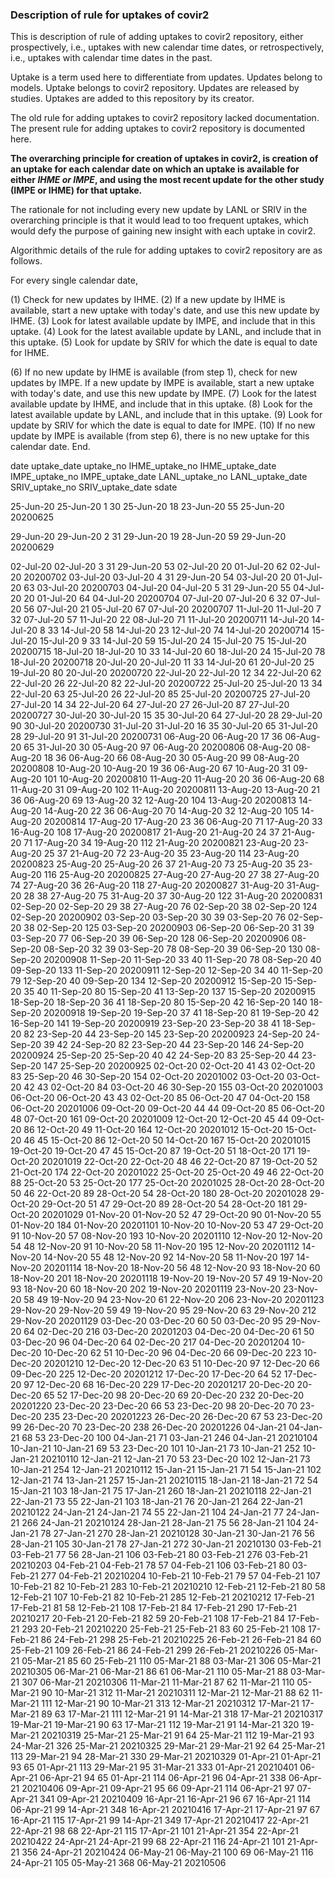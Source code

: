 ### Description of rule for uptakes of covir2

This is description of rule of adding uptakes to covir2 repository, either prospectively, i.e., uptakes with new calendar time dates, or retrospectively, i.e., uptakes with calendar time dates in the past. 

Uptake is a term used here to differentiate from updates. Updates belong to models. Uptake belongs to covir2 repository. Updates are released by studies. Uptakes are added to this repository by its creator. 

The old rule for adding uptakes to covir2 repository lacked documentation. The present rule for adding uptakes to covir2 repository is documented here. 

**The overarching principle for creation of uptakes in covir2, is creation of an uptake for each calendar date on which an uptake is available for either _IHME or IMPE_, and using the most recent update for the other study (IMPE or IHME) for that uptake.**

The rationale for not including every new update by LANL or SRIV in the overarching principle is that it would lead to too frequent uptakes, which would defy the purpose of gaining new insight with each uptake in covir2. 

Algorithmic details of the rule for adding uptakes to covir2 repository are as follows. 


For every single calendar date, 

(1) Check for new updates by IHME.
(2) If a new update by IHME is available, start a new uptake with today's date, and use this new update by IHME.
(3) Look for latest available update by IMPE, and include that in this uptake.
(4) Look for the latest available update by LANL, and include that in this uptake.
(5) Look for update by SRIV for which the date is equal to date for IHME. 

(6) If no new update by IHME is available (from step 1), check for new updates by IMPE. If a new update by IMPE is available, start a new uptake with today's date, and use this new update by IMPE.
(7) Look for the latest available update by IHME, and include that in this uptake.
(8) Look for the latest available update by LANL, and include that in this uptake. 
(9) Look for update by SRIV for which the date is equal to date for IMPE.
(10) If no new update by IMPE is available (from step 6), there is no new uptake for this calendar date. End. 


date	uptake_date	uptake_no	IHME_uptake_no	IHME_uptake_date	IMPE_uptake_no	IMPE_uptake_date	LANL_uptake_no	LANL_uptake_date	SRIV_uptake_no	SRIV_uptake_date	sdate

25-Jun-20	25-Jun-20	1	30	25-Jun-20			18	23-Jun-20	55	25-Jun-20	20200625

29-Jun-20	29-Jun-20	2	31	29-Jun-20			19	28-Jun-20	59	29-Jun-20	20200629

02-Jul-20	02-Jul-20	3	31	29-Jun-20	53	02-Jul-20	20	01-Jul-20	62	02-Jul-20	20200702
03-Jul-20	03-Jul-20	4	31	29-Jun-20	54	03-Jul-20	20	01-Jul-20	63	03-Jul-20	20200703
04-Jul-20	04-Jul-20	5	31	29-Jun-20	55	04-Jul-20	20	01-Jul-20	64	04-Jul-20	20200704
07-Jul-20	07-Jul-20	6	32	07-Jul-20	56	07-Jul-20	21	05-Jul-20	67	07-Jul-20	20200707
11-Jul-20	11-Jul-20	7	32	07-Jul-20	57	11-Jul-20	22	08-Jul-20	71	11-Jul-20	20200711
14-Jul-20	14-Jul-20	8	33	14-Jul-20	58	14-Jul-20	23	12-Jul-20	74	14-Jul-20	20200714
15-Jul-20	15-Jul-20	9	33	14-Jul-20	59	15-Jul-20	24	15-Jul-20	75	15-Jul-20	20200715
18-Jul-20	18-Jul-20	10	33	14-Jul-20	60	18-Jul-20	24	15-Jul-20	78	18-Jul-20	20200718
20-Jul-20	20-Jul-20	11	33	14-Jul-20	61	20-Jul-20	25	19-Jul-20	80	20-Jul-20	20200720
22-Jul-20	22-Jul-20	12	34	22-Jul-20	62	22-Jul-20	26	22-Jul-20	82	22-Jul-20	20200722
25-Jul-20	25-Jul-20	13	34	22-Jul-20	63	25-Jul-20	26	22-Jul-20	85	25-Jul-20	20200725
27-Jul-20	27-Jul-20	14	34	22-Jul-20	64	27-Jul-20	27	26-Jul-20	87	27-Jul-20	20200727
30-Jul-20	30-Jul-20	15	35	30-Jul-20	64	27-Jul-20	28	29-Jul-20	90	30-Jul-20	20200730
31-Jul-20	31-Jul-20	16	35	30-Jul-20	65	31-Jul-20	28	29-Jul-20	91	31-Jul-20	20200731
06-Aug-20	06-Aug-20	17	36	06-Aug-20	65	31-Jul-20	30	05-Aug-20	97	06-Aug-20	20200806
08-Aug-20	08-Aug-20	18	36	06-Aug-20	66	08-Aug-20	30	05-Aug-20	99	08-Aug-20	20200808
10-Aug-20	10-Aug-20	19	36	06-Aug-20	67	10-Aug-20	31	09-Aug-20	101	10-Aug-20	20200810
11-Aug-20	11-Aug-20	20	36	06-Aug-20	68	11-Aug-20	31	09-Aug-20	102	11-Aug-20	20200811
13-Aug-20	13-Aug-20	21	36	06-Aug-20	69	13-Aug-20	32	12-Aug-20	104	13-Aug-20	20200813
14-Aug-20	14-Aug-20	22	36	06-Aug-20	70	14-Aug-20	32	12-Aug-20	105	14-Aug-20	20200814
17-Aug-20	17-Aug-20	23	36	06-Aug-20	71	17-Aug-20	33	16-Aug-20	108	17-Aug-20	20200817
21-Aug-20	21-Aug-20	24	37	21-Aug-20	71	17-Aug-20	34	19-Aug-20	112	21-Aug-20	20200821
23-Aug-20	23-Aug-20	25	37	21-Aug-20	72	23-Aug-20	35	23-Aug-20	114	23-Aug-20	20200823
25-Aug-20	25-Aug-20	26	37	21-Aug-20	73	25-Aug-20	35	23-Aug-20	116	25-Aug-20	20200825
27-Aug-20	27-Aug-20	27	38	27-Aug-20	74	27-Aug-20	36	26-Aug-20	118	27-Aug-20	20200827
31-Aug-20	31-Aug-20	28	38	27-Aug-20	75	31-Aug-20	37	30-Aug-20	122	31-Aug-20	20200831
02-Sep-20	02-Sep-20	29	38	27-Aug-20	76	02-Sep-20	38	02-Sep-20	124	02-Sep-20	20200902
03-Sep-20	03-Sep-20	30	39	03-Sep-20	76	02-Sep-20	38	02-Sep-20	125	03-Sep-20	20200903
06-Sep-20	06-Sep-20	31	39	03-Sep-20	77	06-Sep-20	39	06-Sep-20	128	06-Sep-20	20200906
08-Sep-20	08-Sep-20	32	39	03-Sep-20	78	08-Sep-20	39	06-Sep-20	130	08-Sep-20	20200908
11-Sep-20	11-Sep-20	33	40	11-Sep-20	78	08-Sep-20	40	09-Sep-20	133	11-Sep-20	20200911
12-Sep-20	12-Sep-20	34	40	11-Sep-20	79	12-Sep-20	40	09-Sep-20	134	12-Sep-20	20200912
15-Sep-20	15-Sep-20	35	40	11-Sep-20	80	15-Sep-20	41	13-Sep-20	137	15-Sep-20	20200915
18-Sep-20	18-Sep-20	36	41	18-Sep-20	80	15-Sep-20	42	16-Sep-20	140	18-Sep-20	20200918
19-Sep-20	19-Sep-20	37	41	18-Sep-20	81	19-Sep-20	42	16-Sep-20	141	19-Sep-20	20200919
23-Sep-20	23-Sep-20	38	41	18-Sep-20	82	23-Sep-20	44	23-Sep-20	145	23-Sep-20	20200923
24-Sep-20	24-Sep-20	39	42	24-Sep-20	82	23-Sep-20	44	23-Sep-20	146	24-Sep-20	20200924
25-Sep-20	25-Sep-20	40	42	24-Sep-20	83	25-Sep-20	44	23-Sep-20	147	25-Sep-20	20200925
02-Oct-20	02-Oct-20	41	43	02-Oct-20	83	25-Sep-20	46	30-Sep-20	154	02-Oct-20	20201002
03-Oct-20	03-Oct-20	42	43	02-Oct-20	84	03-Oct-20	46	30-Sep-20	155	03-Oct-20	20201003
06-Oct-20	06-Oct-20	43	43	02-Oct-20	85	06-Oct-20	47	04-Oct-20	158	06-Oct-20	20201006
09-Oct-20	09-Oct-20	44	44	09-Oct-20	85	06-Oct-20	48	07-Oct-20	161	09-Oct-20	20201009
12-Oct-20	12-Oct-20	45	44	09-Oct-20	86	12-Oct-20	49	11-Oct-20	164	12-Oct-20	20201012
15-Oct-20	15-Oct-20	46	45	15-Oct-20	86	12-Oct-20	50	14-Oct-20	167	15-Oct-20	20201015
19-Oct-20	19-Oct-20	47	45	15-Oct-20	87	19-Oct-20	51	18-Oct-20	171	19-Oct-20	20201019
22-Oct-20	22-Oct-20	48	46	22-Oct-20	87	19-Oct-20	52	21-Oct-20	174	22-Oct-20	20201022
25-Oct-20	25-Oct-20	49	46	22-Oct-20	88	25-Oct-20	53	25-Oct-20	177	25-Oct-20	20201025
28-Oct-20	28-Oct-20	50	46	22-Oct-20	89	28-Oct-20	54	28-Oct-20	180	28-Oct-20	20201028
29-Oct-20	29-Oct-20	51	47	29-Oct-20	89	28-Oct-20	54	28-Oct-20	181	29-Oct-20	20201029
01-Nov-20	01-Nov-20	52	47	29-Oct-20	90	01-Nov-20	55	01-Nov-20	184	01-Nov-20	20201101
10-Nov-20	10-Nov-20	53	47	29-Oct-20	91	10-Nov-20	57	08-Nov-20	193	10-Nov-20	20201110
12-Nov-20	12-Nov-20	54	48	12-Nov-20	91	10-Nov-20	58	11-Nov-20	195	12-Nov-20	20201112
14-Nov-20	14-Nov-20	55	48	12-Nov-20	92	14-Nov-20	58	11-Nov-20	197	14-Nov-20	20201114
18-Nov-20	18-Nov-20	56	48	12-Nov-20	93	18-Nov-20	60	18-Nov-20	201	18-Nov-20	20201118
19-Nov-20	19-Nov-20	57	49	19-Nov-20	93	18-Nov-20	60	18-Nov-20	202	19-Nov-20	20201119
23-Nov-20	23-Nov-20	58	49	19-Nov-20	94	23-Nov-20	61	22-Nov-20	206	23-Nov-20	20201123
29-Nov-20	29-Nov-20	59	49	19-Nov-20	95	29-Nov-20	63	29-Nov-20	212	29-Nov-20	20201129
03-Dec-20	03-Dec-20	60	50	03-Dec-20	95	29-Nov-20	64	02-Dec-20	216	03-Dec-20	20201203
04-Dec-20	04-Dec-20	61	50	03-Dec-20	96	04-Dec-20	64	02-Dec-20	217	04-Dec-20	20201204
10-Dec-20	10-Dec-20	62	51	10-Dec-20	96	04-Dec-20	66	09-Dec-20	223	10-Dec-20	20201210
12-Dec-20	12-Dec-20	63	51	10-Dec-20	97	12-Dec-20	66	09-Dec-20	225	12-Dec-20	20201212
17-Dec-20	17-Dec-20	64	52	17-Dec-20	97	12-Dec-20	68	16-Dec-20	229	17-Dec-20	20201217
20-Dec-20	20-Dec-20	65	52	17-Dec-20	98	20-Dec-20	69	20-Dec-20	232	20-Dec-20	20201220
23-Dec-20	23-Dec-20	66	53	23-Dec-20	98	20-Dec-20	70	23-Dec-20	235	23-Dec-20	20201223
26-Dec-20	26-Dec-20	67	53	23-Dec-20	99	26-Dec-20	70	23-Dec-20	238	26-Dec-20	20201226
04-Jan-21	04-Jan-21	68	53	23-Dec-20	100	04-Jan-21	71	03-Jan-21	246	04-Jan-21	20210104
10-Jan-21	10-Jan-21	69	53	23-Dec-20	101	10-Jan-21	73	10-Jan-21	252	10-Jan-21	20210110
12-Jan-21	12-Jan-21	70	53	23-Dec-20	102	12-Jan-21	73	10-Jan-21	254	12-Jan-21	20210112
15-Jan-21	15-Jan-21	71	54	15-Jan-21	102	12-Jan-21	74	13-Jan-21	257	15-Jan-21	20210115
18-Jan-21	18-Jan-21	72	54	15-Jan-21	103	18-Jan-21	75	17-Jan-21	260	18-Jan-21	20210118
22-Jan-21	22-Jan-21	73	55	22-Jan-21	103	18-Jan-21	76	20-Jan-21	264	22-Jan-21	20210122
24-Jan-21	24-Jan-21	74	55	22-Jan-21	104	24-Jan-21	77	24-Jan-21	266	24-Jan-21	20210124
28-Jan-21	28-Jan-21	75	56	28-Jan-21	104	24-Jan-21	78	27-Jan-21	270	28-Jan-21	20210128
30-Jan-21	30-Jan-21	76	56	28-Jan-21	105	30-Jan-21	78	27-Jan-21	272	30-Jan-21	20210130
03-Feb-21	03-Feb-21	77	56	28-Jan-21	106	03-Feb-21	80	03-Feb-21	276	03-Feb-21	20210203
04-Feb-21	04-Feb-21	78	57	04-Feb-21	106	03-Feb-21	80	03-Feb-21	277	04-Feb-21	20210204
10-Feb-21	10-Feb-21	79	57	04-Feb-21	107	10-Feb-21	82	10-Feb-21	283	10-Feb-21	20210210
12-Feb-21	12-Feb-21	80	58	12-Feb-21	107	10-Feb-21	82	10-Feb-21	285	12-Feb-21	20210212
17-Feb-21	17-Feb-21	81	58	12-Feb-21	108	17-Feb-21	84	17-Feb-21	290	17-Feb-21	20210217
20-Feb-21	20-Feb-21	82	59	20-Feb-21	108	17-Feb-21	84	17-Feb-21	293	20-Feb-21	20210220
25-Feb-21	25-Feb-21	83	60	25-Feb-21	108	17-Feb-21	86	24-Feb-21	298	25-Feb-21	20210225
26-Feb-21	26-Feb-21	84	60	25-Feb-21	109	26-Feb-21	86	24-Feb-21	299	26-Feb-21	20210226
05-Mar-21	05-Mar-21	85	60	25-Feb-21	110	05-Mar-21	88	03-Mar-21	306	05-Mar-21	20210305
06-Mar-21	06-Mar-21	86	61	06-Mar-21	110	05-Mar-21	88	03-Mar-21	307	06-Mar-21	20210306
11-Mar-21	11-Mar-21	87	62	11-Mar-21	110	05-Mar-21	90	10-Mar-21	312	11-Mar-21	20210311
12-Mar-21	12-Mar-21	88	62	11-Mar-21	111	12-Mar-21	90	10-Mar-21	313	12-Mar-21	20210312
17-Mar-21	17-Mar-21	89	63	17-Mar-21	111	12-Mar-21	91	14-Mar-21	318	17-Mar-21	20210317
19-Mar-21	19-Mar-21	90	63	17-Mar-21	112	19-Mar-21	91	14-Mar-21	320	19-Mar-21	20210319
25-Mar-21	25-Mar-21	91	64	25-Mar-21	112	19-Mar-21	93	24-Mar-21	326	25-Mar-21	20210325
29-Mar-21	29-Mar-21	92	64	25-Mar-21	113	29-Mar-21	94	28-Mar-21	330	29-Mar-21	20210329
01-Apr-21	01-Apr-21	93	65	01-Apr-21	113	29-Mar-21	95	31-Mar-21	333	01-Apr-21	20210401
06-Apr-21	06-Apr-21	94	65	01-Apr-21	114	06-Apr-21	96	04-Apr-21	338	06-Apr-21	20210406
09-Apr-21	09-Apr-21	95	66	09-Apr-21	114	06-Apr-21	97	07-Apr-21	341	09-Apr-21	20210409
16-Apr-21	16-Apr-21	96	67	16-Apr-21	114	06-Apr-21	99	14-Apr-21	348	16-Apr-21	20210416
17-Apr-21	17-Apr-21	97	67	16-Apr-21	115	17-Apr-21	99	14-Apr-21	349	17-Apr-21	20210417
22-Apr-21	22-Apr-21	98	68	22-Apr-21	115	17-Apr-21	101	21-Apr-21	354	22-Apr-21	20210422
24-Apr-21	24-Apr-21	99	68	22-Apr-21	116	24-Apr-21	101	21-Apr-21	356	24-Apr-21	20210424
06-May-21	06-May-21	100	69	06-May-21	116	24-Apr-21	105	05-May-21	368	06-May-21	20210506



